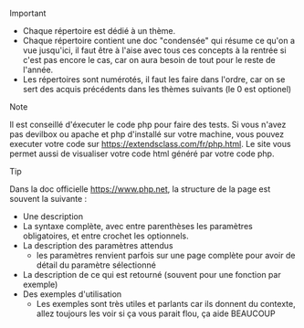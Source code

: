 > [!IMPORTANT]
> - Chaque répertoire est dédié à un thème.
> - Chaque répertoire contient une doc "condensée" qui résume ce qu'on a vue jusqu'ici, il faut être à l'aise avec tous ces concepts à la rentrée si c'est pas encore le cas, car on aura besoin de tout pour le reste de l'année.
> - Les répertoires sont numérotés, il faut les faire dans l'ordre, car on se sert des acquis précédents dans les thèmes suivants (le 0 est optionel)

> [!NOTE]
> Il est conseillé d'éxecuter le code php pour faire des tests.
> Si vous n'avez pas devilbox ou apache et php d'installé sur votre machine, vous pouvez executer votre code sur https://extendsclass.com/fr/php.html.
> Le site vous permet aussi de visualiser votre code html généré par votre code php.

> [!TIP]
> Dans la doc officielle https://www.php.net, la structure de la page est souvent la suivante :
>    - Une description
>    - La syntaxe complète, avec entre parenthèses les paramètres obligatoires, et entre crochet les optionnels.
>    - La description des paramètres attendus
>        - les paramètres renvient parfois sur une page complète pour avoir de détail du paramètre sélectionné
>    - La description de ce qui est retourné (souvent pour une fonction par exemple)
>    - Des exemples d'utilisation
>        - Les exemples sont très utiles et parlants car ils donnent du contexte, allez toujours les voir si ça vous parait flou, ça aide BEAUCOUP
